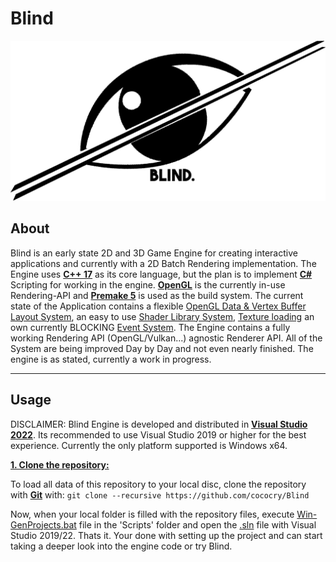 # Blind 

![](git-assets/images/blind-logo.png)

## About
Blind is an early state 2D and 3D Game Engine for creating interactive applications and currently with a 2D Batch Rendering implementation.
The Engine uses [**C++ 17**](https://en.wikipedia.org/wiki/C%2B%2B17) as its core language, but the plan is to implement [**C#**](https://de.wikipedia.org/wiki/C-Sharp)
Scripting for working in the engine. [**OpenGL**](https://de.wikipedia.org/wiki/OpenGL) is the currently in-use Rendering-API and  [**Premake 5**](https://premake.github.io/)
is used as the build system. The current state of the Application contains a flexible [OpenGL Data & Vertex Buffer Layout System](https://github.com/cococry/Blind/blob/main/Blind/src/Blind/Renderer/Buffer.h), an easy to use [Shader Library System](https://github.com/cococry/Blind/blob/main/Blind/src/Blind/Renderer/Shader.h), [Texture loading](https://github.com/cococry/Blind/blob/main/Blind/src/Platform/OpenGL/OpenGLTexture.cpp) an own currently BLOCKING [Event System](https://github.com/cococry/Blind/tree/main/Blind/src/Blind/Events). The Engine contains a fully working Rendering API (OpenGL/Vulkan...) agnostic Renderer API.
All of the System are being improved Day by Day and not even nearly finished. The engine is as stated, currently a work in progress.

***
## Usage

DISCLAIMER: Blind Engine is developed and distributed in [**Visual Studio 2022**](https://visualstudio.microsoft.com/de/vs/). Its recommended to use Visual Studio 2019 or higher for the best experience. Currently the only platform supported is Windows x64.

<ins>**1. Clone the repository:**</ins>

To load all data of this repository to your local disc, clone the repository with [**Git**](https://git-scm.com/downloads) with: `git clone --recursive https://github.com/cococry/Blind`

Now, when your local folder is filled with the repository files, execute [Win-GenProjects.bat](https://github.com/cococry/Blind/blob/main/Scripts/Win-GenProjects.bat) file in the 'Scripts' folder and open the [.sln](https://github.com/cococry/Blind/blob/main/Blind.sln) file with Visual Studio 2019/22.
Thats it. Your done with setting up the project and can start taking a deeper look into the engine code or try Blind.


